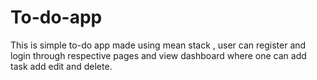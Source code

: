# To-do-app
This  is  simple to-do app made using mean stack , user can register and login through respective pages and view dashboard where one can add task add edit and delete.
